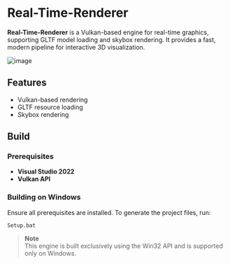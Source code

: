 # Real-Time-Renderer
**Real-Time-Renderer** is a Vulkan-based engine for real-time graphics, supporting GLTF model loading and skybox rendering. It provides a fast, modern pipeline for interactive 3D visualization.


![image](https://github.com/user-attachments/assets/c0985662-bfcc-4b94-afa2-56d14d77bb7f)


## Features
- Vulkan-based rendering
- GLTF resource loading
- Skybox rendering

## Build

### Prerequisites
- **Visual Studio 2022**  
- **Vulkan API**  

### Building on Windows
Ensure all prerequisites are installed. To generate the project files, run:

```batch
Setup.bat
```

> **Note**  
> This engine is built exclusively using the Win32 API and is supported only on Windows.

